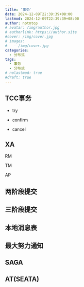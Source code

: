 ```yaml
---
title: '事务'
date: 2024-12-09T22:39:39+08:00
lastmod: 2024-12-09T22:39:39+08:00
author: notmtop
# avatar: /img/author.jpg
# authorlink: https://author.site
#cover: /img/cover.jpg
# images:
#   - /img/cover.jpg
categories:
  - 分布式
tags:
  - 事务
  - 分布式
# nolastmod: true
#draft: true
---
```


<!--more-->

## TCC事务

- try

- confirm

- cancel

## XA

RM

TM

AP

## 两阶段提交

## 三阶段提交

## 本地消息表

## 最大努力通知

## SAGA

## AT(SEATA)